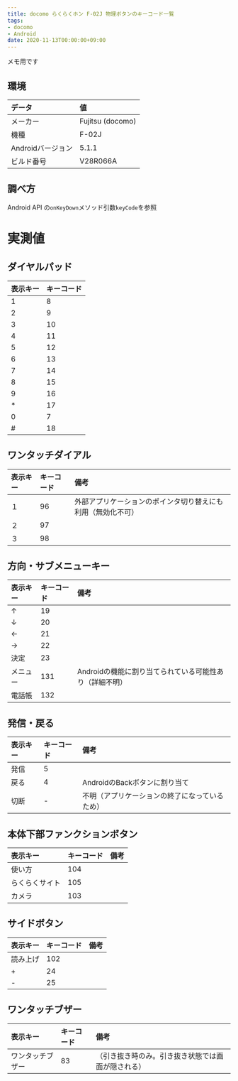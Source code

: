 ```yaml
---
title: docomo らくらくホン F-02J 物理ボタンのキーコード一覧
tags: 
- docomo
- Android
date: 2020-11-13T00:00:00+09:00
---
```

メモ用です

## 環境
|データ|値|
|:--|:--|
|メーカー|Fujitsu (docomo)|
|機種|F-02J|
|Androidバージョン|5.1.1|
|ビルド番号|V28R066A|

## 調べ方
Android API の`onKeyDown`メソッド引数`keyCode`を参照

# 実測値
## ダイヤルパッド
|表示キー|キーコード|
|:--|:--|
|1|8|
|2|9|
|3|10|
|4|11|
|5|12|
|6|13|
|7|14|
|8|15|
|9|16|
|*|17|
|0|7|
|#|18|

## ワンタッチダイアル
|表示キー|キーコード|備考|
|:--|:--|:--|
|１|96|外部アプリケーションのポインタ切り替えにも利用（無効化不可）|
|２|97|
|３|98|

## 方向・サブメニューキー
|表示キー|キーコード|備考|
|:--|:--|:--|
|↑|19|
|↓|20|
|←|21|
|→|22|
|決定|23|
|メニュー|131|Androidの機能に割り当てられている可能性あり（詳細不明）|
|電話帳|132|

## 発信・戻る
|表示キー|キーコード|備考|
|:--|:--|:--|
|発信|5|
|戻る|4|AndroidのBackボタンに割り当て|
|切断|-|不明（アプリケーションの終了になっているため）|

## 本体下部ファンクションボタン
|表示キー|キーコード|備考|
|:--|:--|:--|
|使い方|104|
|らくらくサイト|105|
|カメラ|103|

## サイドボタン
|表示キー|キーコード|備考|
|:--|:--|:--|
|読み上げ|102|
|+|24|
|-|25|

## ワンタッチブザー
|表示キー|キーコード|備考|
|:--|:--|:--|
|ワンタッチブザー|83|（引き抜き時のみ。引き抜き状態では画面が隠される）|